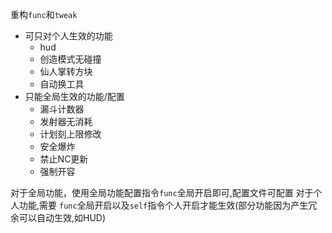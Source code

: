 重构`func`和`tweak`

- 可只对个人生效的功能
    - hud
    - 创造模式无碰撞
    - 仙人掌转方块
    - 自动换工具
- 只能全局生效的功能/配置
    - 漏斗计数器
    - 发射器无消耗
    - 计划刻上限修改
    - 安全爆炸
    - 禁止NC更新
    - 强制开容

对于全局功能，使用全局功能配置指令`func`全局开启即可,配置文件可配置
对于个人功能,需要 `func`全局开启以及`self`指令个人开启才能生效(部分功能因为产生冗余可以自动生效,如HUD)

